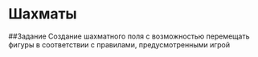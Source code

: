 # Шахматы
##Задание
Создание шахматного поля с возможностью перемещать фигуры в соответствии с правилами, предусмотренными игрой


